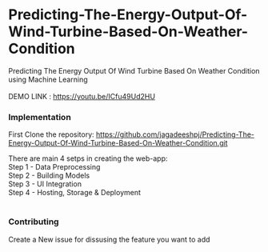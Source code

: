# Predicting-The-Energy-Output-Of-Wind-Turbine-Based-On-Weather-Condition
Predicting The Energy Output Of Wind Turbine Based On Weather Condition using Machine Learning
<br>
<br>
DEMO LINK : https://youtu.be/ICfu49Ud2HU
### Implementation

First Clone the repository: https://github.com/jagadeeshpj/Predicting-The-Energy-Output-Of-Wind-Turbine-Based-On-Weather-Condition.git

There are main 4 setps in creating the web-app:<br>
 Step 1 - Data Preprocessing 	<br>
 Step 2 - Building Models <br>
 Step 3 - UI Integration 	<br>
 Step 4 - Hosting, Storage & Deployment <br>
<br>
 
 ### Contributing 
 Create a New issue for dissusing the feature you want to add



